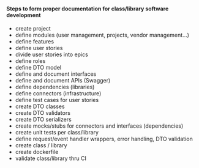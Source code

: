 #### Steps to form proper documentation for class/library software development
- create project
- define modules (user management, projects, vendor management...)
- define features
- define user stories
- divide user stories into epics
- define roles
- define DTO model
- define and document interfaces
- define and document APIs (Swagger) 
- define dependencies (libraries)
- define connectors (infrastructure)
- define test cases for user stories
- create DTO classes
- create DTO validators
- create DTO serializers
- create mocks/stubs for connectors and interfaces (dependencies) 
- create unit tests per class/library
- define request/event handler wrappers, error handling, DTO validation 
- create class / library
- create dockerfile
- validate class/library thru CI